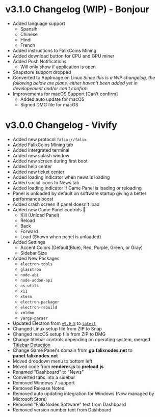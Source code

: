# v3.1.0 Changelog (WIP) - Bonjour
 - Added language support
   - Spansih
   - Chinese
   - Hindi
   - French
 - Added instructions to FalixCoins Mining
 - Added download button for CPU and GPU miner
 - Added Push Notifications
   - Will only show if application is open
 - Snapstore support dropped
 - Converted to AppImage on Linux
 *Since this is a WIP changelog, the following below are plans, either haven't been added yet in developement and/or can't confirm*
 - Improvements for macOS Support [Can't confirm]
   - Added auto update for macOS
   - Signed DMG file for macOS

# v3.0.0 Changelog - Vivify
 - Added new protocol `falix://falix`
 - Added FalixCoins Mining tab
 - Added intergrated terminal
 - Added new splash window
 - Added new screen during first boot
 - Added help center
 - Added new ticket center
 - Added loading indicator when news is loading
 - Added social icons to News tab
 - Added loading indicator if Game Panel is loading or reloading
 - Panel is unloaded by default on software startup giving a better performance boost
 - Added crash screen if panel doesn't load
 - Added new Game Panel controls 🎉️
   - Kill (Unload Panel)
   - Reload
   - Back
   - Forward
   - Load (Shown when panel is unloaded)
 - Added Settings
   - Accent Colors (Default(Blue), Red, Purple, Green, or Gray)
   - Sidebar Size
 - Added New Packages
   - `electron-tools`
   - `glasstron`
   - `node-abi`
   - `node-addon-api`
   - `os-utils`
   - `x11`
   - `xterm`
   - `electron-packager`
   - `electron-rebuild`
   - `xmldom`
   - `yargs-parser`
 - Updated Electron from [`v9.0.5`](https://www.npmjs.com/package/electron/v/9.0.5) to [`latest`](https://www.npmjs.com/package/electron/)
 - Changed Linux setup file from ZIP to Snap
 - Changed macOS setup file from ZIP to DMG
 - Change titlebar controls depending on operating system, merged [Titlebar Detection](https://github.com/KorbsStudio/electron-titlebar-os-detection)
 - Change Game Panel's domain from __gp.falixnodes.net__ to __panel.falixnodes.net__
 - Moved dropdown menu to bottom left
 - Moved code from __renderer.js__ to __preload.js__
 - Renamed "Dashboard" to "News"
 - Converted tabs into a sidebar
 - Removed Windows 7 support
 - Removed Release Notes
 - Removed auto updating integration for Windows (Now managed by Microsoft Store)
 - Removed "FalixNodes Software" text from Dashboard
 - Removed version number text from Dashboard
